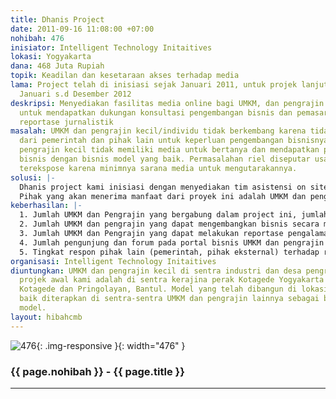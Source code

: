 ```yaml
---
title: Dhanis Project
date: 2011-09-16 11:08:00 +07:00
nohibah: 476
inisiator: Intelligent Technology Initaitives
lokasi: Yogyakarta
dana: 468 Juta Rupiah
topik: Keadilan dan kesetaraan akses terhadap media
lama: Project telah di inisiasi sejak Januari 2011, untuk projek lanjutan kami usulkan
  Januari s.d Desember 2012
deskripsi: Menyediakan fasilitas media online bagi UMKM, dan pengrajin kecil/individu
  untuk mendapatkan dukungan konsultasi pengembangan bisnis dan pemasaran melalui
  reportase jurnalistik
masalah: UMKM dan pengrajin kecil/individu tidak berkembang karena tidak ada dukungan
  dari pemerintah dan pihak lain untuk keperluan pengembangan bisnisnya. UMKM dan
  pengrajin kecil tidak memiliki media untuk bertanya dan mendapatkan panduang menjalankan
  bisnis dengan bisnis model yang baik. Permasalahan riel diseputar usaha mereka tidak
  terekspose karena minimnya sarana media untuk mengutarakannya.
solusi: |-
  Dhanis project kami inisiasi dengan menyediakan tim asistensi on site untuk meng-eksplore problem riel, mendiskusikan secara online dan real time melalui Dhanis portal, dan menginformasikan solusi langsung ke UMKM dan pengrajin kecil. Dhanis melibatkan konsultan dedicated, volunteer, dan sesama UMKM yag lebih maju.
  Pihak yang akan menerima manfaat dari proyek ini adalah UMKM dan pengrajin kecil di sentra industri dan desa pengrajin, dalam projek awal kami adalah di sentra kerajina perak Kotagede Yogyakarta dan Desa pengrajin Kotagede dan Pringolayan, Bantul. Model yang telah dibangun di lokasi awal akan baik diterapkan di sentra-sentra UMKM dan pengrajin lainnya sebagai best local business model.
keberhasilan: |-
  1. Jumlah UMKM dan Pengrajin yang bergabung dalam project ini, jumlah yang sustain mengikuti project selama 1 tahun
  2. Jumlah UMKM dan pengrajin yang dapat mengembangkan bisnis secara mandiri
  3. Jumlah UMKM dan Pengrajin yang dapat melakukan reportase pengalaman usaha di portal bisnisnya.
  4. Jumlah pengunjung dan forum pada portal bisnis UMKM dan pengrajin tersebut
  5. Tingkat respon pihak lain (pemerintah, pihak eksternal) terhadap reportase UMKM dan pengrajin
organisasi: Intelligent Technology Initaitives
diuntungkan: UMKM dan pengrajin kecil di sentra industri dan desa pengrajin, dalam
  projek awal kami adalah di sentra kerajina perak Kotagede Yogyakarta dan Desa pengrajin
  Kotagede dan Pringolayan, Bantul. Model yang telah dibangun di lokasi awal akan
  baik diterapkan di sentra-sentra UMKM dan pengrajin lainnya sebagai best local business
  model.
layout: hibahcmb
---
```


![476](/static/img/hibahcmb/476.png){: .img-responsive }{: width="476" }

### {{ page.nohibah }} - {{ page.title }}

---
